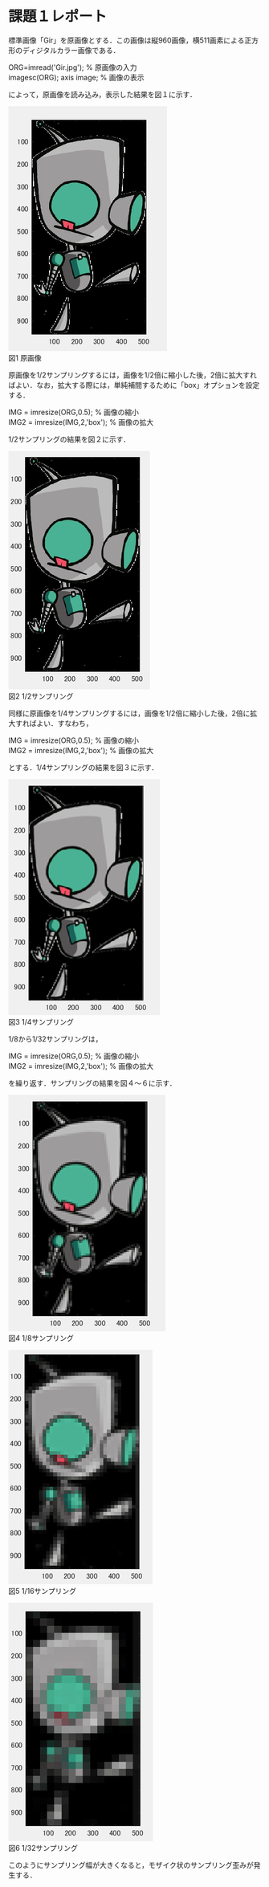 # 課題１レポート

標準画像「Gir」を原画像とする．この画像は縦960画像，横511画素による正方形のディジタルカラー画像である．

ORG=imread('Gir.jpg'); % 原画像の入力  
imagesc(ORG); axis image; % 画像の表示

によって，原画像を読み込み，表示した結果を図１に示す．

![原画像](https://github.com/movedfour54/lecture_image_processing/blob/master/image/org_img.png)  
図1 原画像

原画像を1/2サンプリングするには，画像を1/2倍に縮小した後，2倍に拡大すればよい．なお，拡大する際には，単純補間するために「box」オプションを設定する．

IMG = imresize(ORG,0.5); % 画像の縮小  
IMG2 = imresize(IMG,2,'box'); % 画像の拡大

1/2サンプリングの結果を図２に示す．

![原画像](https://github.com/movedfour54/lecture_image_processing/blob/master/image/kadai1-1.png?raw=true)  
図2 1/2サンプリング

同様に原画像を1/4サンプリングするには，画像を1/2倍に縮小した後，2倍に拡大すればよい．すなわち，

IMG = imresize(ORG,0.5); % 画像の縮小  
IMG2 = imresize(IMG,2,'box'); % 画像の拡大

とする．1/4サンプリングの結果を図３に示す．

![原画像](https://github.com/movedfour54/lecture_image_processing/blob/master/image/kadai1-2.png?raw=true)  
図3 1/4サンプリング

1/8から1/32サンプリングは，

IMG = imresize(ORG,0.5); % 画像の縮小  
IMG2 = imresize(IMG,2,'box'); % 画像の拡大

を繰り返す．サンプリングの結果を図４～６に示す．

![原画像](https://github.com/movedfour54/lecture_image_processing/blob/master/image/kadai1-3.png?raw=true)  
図4 1/8サンプリング

![原画像](https://github.com/movedfour54/lecture_image_processing/blob/master/image/kadai1-4.png?raw=true)  
図5 1/16サンプリング

![原画像](https://github.com/movedfour54/lecture_image_processing/blob/master/image/kadai1-5.png?raw=true)  
図6 1/32サンプリング

このようにサンプリング幅が大きくなると，モザイク状のサンプリング歪みが発生する．

